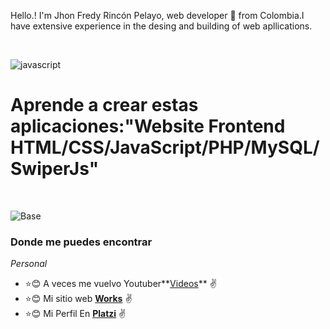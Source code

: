Hello.! I'm Jhon Fredy Rincón Pelayo, web developer 🚀 from Colombia.I have extensive experience in the desing and building of web apllications.

<br />

![javascript](https://user-images.githubusercontent.com/97255802/158096794-c7b7130b-a85b-44aa-9c07-eb46e54c4c22.gif)

# Aprende a crear estas aplicaciones:"Website Frontend HTML/CSS/JavaScript/PHP/MySQL/SwiperJs"
<br />

![Base](https://user-images.githubusercontent.com/97255802/158096712-c6cb9789-4a3d-4726-b998-24f5ad8a0928.png)

### Donde me puedes encontrar

_Personal_
* :star::blush: A veces me vuelvo Youtuber**[Videos]()** :v:
* :star::blush: Mi sitio web **[Works]()** :v:
* :star::blush: Mi Perfil En **[Platzi](https://platzi.com/p/JhonFy/)** :v:




